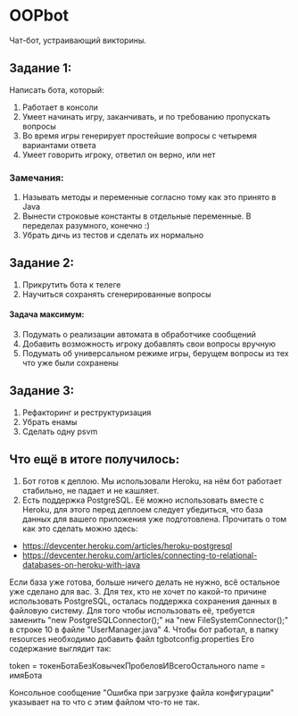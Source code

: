 # OOPbot

Чат-бот, устраивающий викторины.

## Задание 1:
Написать бота, который:
1. Работает в консоли
2. Умеет начинать игру, заканчивать, и по требованию пропускать вопросы
3. Во время игры генерирует простейшие вопросы с четыремя вариантами ответа
4. Умеет говорить игроку, ответил он верно, или нет


### Замечания:
1. Называть методы и переменные согласно тому как это принято в Java
2. Вынести строковые константы в отдельные переменные. В переделах разумного, конечно :)
3. Убрать дичь из тестов и сделать их нормально



## Задание 2:
1. Прикрутить бота к телеге
2. Научиться сохранять сгенерированные вопросы
#### Задача максимум:
3. Подумать о реализации автомата в обработчике сообщений
4. Добавить возможность игроку добавлять свои вопросы вручную
5. Подумать об универсальном режиме игры, берущем вопросы из тех что уже были сохранены


## Задание 3:
1. Рефакторинг и реструктуризация
2. Убрать енамы
3. Сделать одну psvm


## Что ещё в итоге получилось:
1. Бот готов к деплою. Мы использовали Heroku, на нём бот работает стабильно, 
не падает и не кашляет.
2. Есть поддержка PostgreSQL. Её можно использовать вместе с Heroku, для этого 
перед деплоем следует убедиться, что база данных для вашего приложения уже подготовлена. 
Прочитать о том как это сделать можно здесь:
- https://devcenter.heroku.com/articles/heroku-postgresql
- https://devcenter.heroku.com/articles/connecting-to-relational-databases-on-heroku-with-java

Если база уже готова, больше ничего делать не нужно, всё остальное уже сделано для вас.
3. Для тех, кто не хочет по какой-то причине использовать PostgreSQL, осталась поддержка
 сохранения данных в файловую систему. Для того чтобы использовать её, требуется заменить 
"new PostgreSQLConnector();" на "new FileSystemConnector();" 
в строке 10 в файле "UserManager.java"
4. Чтобы бот работал, в папку resources необходимо добавить файл tgbotconfig.properties
Его содержание выглядит так:

token = токенБотаБезКовычекПробеловИВсегоОстального
name = имяБота

Консольное сообщение "Ошибка при загрузке файла конфигурации" указывает на то что 
с этим файлом что-то не так.

